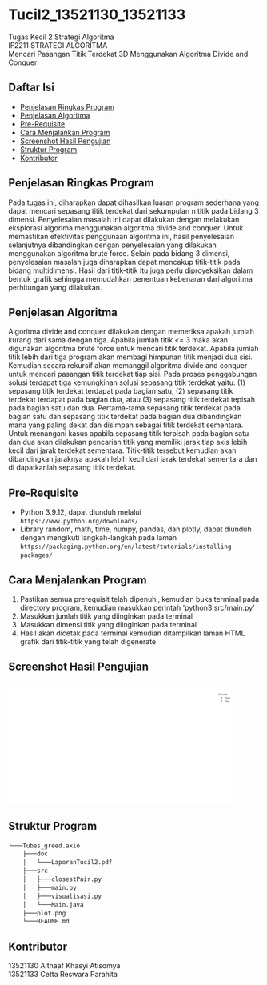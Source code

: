 # Tucil2_13521130_13521133
Tugas Kecil 2 Strategi Algoritma <br>
IF2211 STRATEGI ALGORITMA <br>
Mencari Pasangan Titik Terdekat 3D 
Menggunakan Algoritma Divide and Conquer <br>

## Daftar Isi

- [Penjelasan Ringkas Program](#penjelasan-ringkas-program)
- [Penjelasan Algoritma](#penjelasan-algoritma)
- [Pre-Requisite](#pre-requisite)
- [Cara Menjalankan Program](#cara-menjalankan-program)
- [Screenshot Hasil Pengujian](#screenshot-hasil-pengujian)
- [Struktur Program](#struktur-program)
- [Kontributor](#kontributor)

## Penjelasan Ringkas Program

Pada tugas ini, diharapkan dapat dihasilkan luaran program sederhana yang dapat mencari sepasang titik terdekat dari sekumpulan n titik pada bidang 3 dimensi. Penyelesaian masalah ini dapat dilakukan dengan melakukan eksplorasi algorima menggunakan algoritma divide and conquer. Untuk memastikan efektivitas penggunaan algoritma ini, hasil penyelesaian selanjutnya dibandingkan dengan penyelesaian yang dilakukan menggunakan algoritma brute force. Selain pada bidang 3 dimensi, penyelesaian masalah juga diharapkan dapat mencakup titik-titik pada bidang multidimensi. Hasil dari titik-titik itu juga perlu diproyeksikan dalam bentuk grafik sehingga memudahkan penentuan kebenaran dari algoritma perhitungan yang dilakukan.

## Penjelasan Algoritma

Algoritma divide and conquer dilakukan dengan memeriksa apakah jumlah kurang dari sama dengan tiga. Apabila jumlah titik <= 3 maka akan digunakan algoritma brute force untuk mencari titik terdekat. Apabila jumlah titik lebih dari tiga program akan membagi himpunan titik menjadi dua sisi. Kemudian secara rekursif akan memanggil algoritma divide and conquer untuk mencari pasangan titik terdekat tiap sisi. Pada proses penggabungan solusi terdapat tiga kemungkinan solusi sepasang titik terdekat yaitu: (1) sepasang titik terdekat terdapat pada bagian satu, (2) sepasang titik terdekat terdapat pada bagian dua, atau (3) sepasang titik terdekat tepisah pada bagian satu dan dua. Pertama-tama sepasang titik terdekat pada bagian satu dan sepasang titik terdekat pada bagian dua dibandingkan mana yang paling dekat dan disimpan sebagai titik terdekat sementara. Untuk menangani kasus apabila sepasang titik terpisah pada bagian satu dan dua akan dilakukan pencarian titik yang memiliki jarak tiap axis lebih kecil dari jarak terdekat sementara. Titik-titik tersebut kemudian akan dibandingkan jaraknya apakah lebih kecil dari jarak terdekat sementara dan di dapatkanlah sepasang titik terdekat.

## Pre-Requisite
* Python 3.9.12, dapat diunduh melalui `https://www.python.org/downloads/`
* Library random, math, time, numpy, pandas, dan plotly, dapat diunduh dengan mengikuti langkah-langkah pada laman `https://packaging.python.org/en/latest/tutorials/installing-packages/`

## Cara Menjalankan Program
1. Pastikan semua prerequisit telah dipenuhi, kemudian buka terminal pada directory program, kemudian masukkan perintah 'python3 src/main.py'
2. Masukkan jumlah titik yang diinginkan pada terminal
3. Masukkan dimensi titik yang diinginkan pada terminal
4. Hasil akan dicetak pada terminal kemudian ditampilkan laman HTML grafik dari titik-titik yang telah digenerate

## Screenshot Hasil Pengujian

<img src="./plot.png" width="450">

## Struktur Program

```bash
└───Tubes_greed.axio
    ├───doc
    │   └───LaporanTucil2.pdf
    ├───src
    │   ├───closestPair.py
    │   ├───main.py
    │   ├───visualisasi.py
    │   └───Main.java
    ├───plot.png
    └───README.md
```

## Kontributor

13521130 Althaaf Khasyi Atisomya <br>
13521133 Cetta Reswara Parahita
